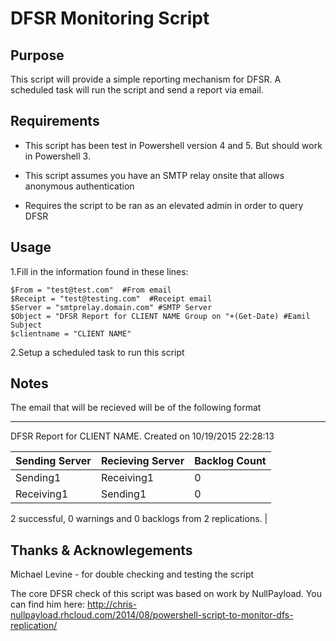 DFSR Monitoring Script
======================

Purpose
-------

This script will provide a simple reporting mechanism for DFSR. A scheduled task
will run the script and send a report via email.

Requirements
------------

-   This script has been test in Powershell version 4 and 5. But should work
    in Powershell 3.

-   This script assumes you have an SMTP relay onsite that allows anonymous
    authentication

-   Requires the script to be ran as an elevated admin in order to query DFSR

Usage
-----

1.Fill in the information found in these lines:

~~~~~~~~~~~~~~~~~~~~~~~~~~~~~~~~~~~~~~~~~~~~~~~~~~~~~~~~~~~~~~~~~~~~~~~~~~~~~~~~
$From = "test@test.com"  #From email
$Receipt = "test@testing.com"  #Receipt email
$Server = "smtprelay.domain.com" #SMTP Server
$Object = "DFSR Report for CLIENT NAME Group on "+(Get-Date) #Eamil Subject
$clientname = "CLIENT NAME"
~~~~~~~~~~~~~~~~~~~~~~~~~~~~~~~~~~~~~~~~~~~~~~~~~~~~~~~~~~~~~~~~~~~~~~~~~~~~~~~~

2.Setup a scheduled task to run this script

Notes
-----

The email that will be recieved will be of the following format

---------------------------------------
DFSR Report for CLIENT NAME. Created on 10/19/2015 22:28:13

| Sending Server | Recieving Server | Backlog Count |
| ------------- | ----------- | ----------- |
| Sending1 | Receiving1 | 0 |
| Receiving1 | Sending1 | 0 |

2 successful, 0 warnings and 0 backlogs from 2 replications.                                                                                        |

Thanks & Acknowlegements
------------------------
Michael Levine - for double checking and testing the script

The core DFSR check of this script was based on work by NullPayload. You can
find him here:
http://chris-nullpayload.rhcloud.com/2014/08/powershell-script-to-monitor-dfs-replication/
